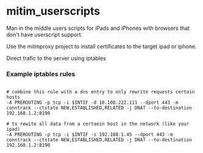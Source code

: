 # mitim_userscripts
Man in the middle users scripts for iPads and iPhones with browsers that don't have userscript support.


Use the mitmproxy project to install certificates to the target ipad or iphone.

Direct trafic to the server using iptables
### Example iptables rules
```

# combine this rule with a dns entry to only rewrite requests certain hosts
-A PREROUTING -p tcp -i $INTIF -d 10.100.222.111 --dport 443 -m conntrack --ctstate NEW,ESTABLISHED,RELATED -j DNAT --to-destination 192.168.1.2:8190

# to rewite all data from a certaein host in the network (like your ipad)
-A PREROUTING -p tcp -i $INTIF -s 192.168.1.45 --dport 443 -m conntrack --ctstate NEW,ESTABLISHED,RELATED -j DNAT --to-destination 192.168.1.2:8190
```



